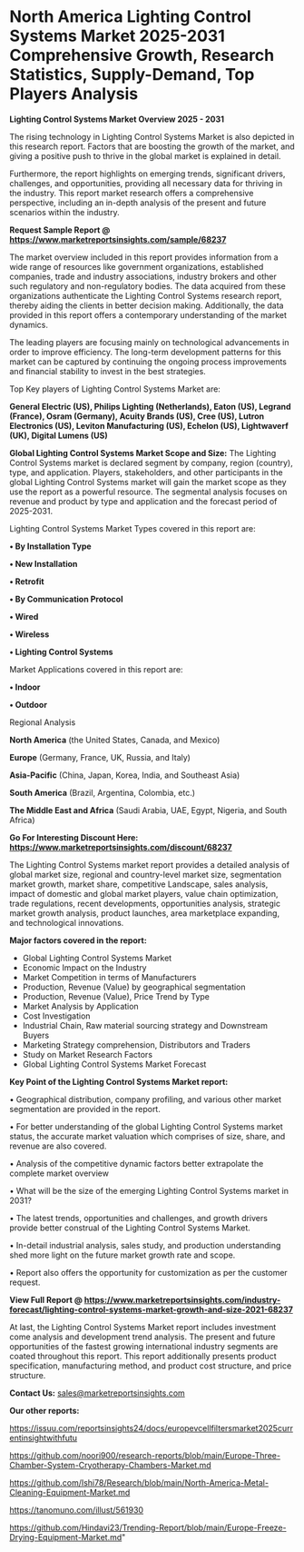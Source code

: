 # North America Lighting Control Systems Market 2025-2031 Comprehensive Growth, Research Statistics, Supply-Demand,  Top Players Analysis

<Strong> Lighting Control Systems Market Overview 2025 - 2031</strong>

The rising technology in Lighting Control Systems Market is also depicted in this research report. Factors that are boosting the growth of the market, and giving a positive push to thrive in the global market is explained in detail.

Furthermore, the report highlights on emerging trends, significant drivers, challenges, and opportunities, providing all necessary data for thriving in the industry. This report market research offers a comprehensive perspective, including an in-depth analysis of the present and future scenarios within the industry.

<strong>Request Sample Report @ <a href=https://www.marketreportsinsights.com/sample/68237>https://www.marketreportsinsights.com/sample/68237</a></strong>

The market overview included in this report provides information from a wide range of resources like government organizations, established companies, trade and industry associations, industry brokers and other such regulatory and non-regulatory bodies. The data acquired from these organizations authenticate the Lighting Control Systems research report, thereby aiding the clients in better decision making. Additionally, the data provided in this report offers a contemporary understanding of the market dynamics.

The leading players are focusing mainly on technological advancements in order to improve efficiency. The long-term development patterns for this market can be captured by continuing the ongoing process improvements and financial stability to invest in the best strategies.

Top Key players of Lighting Control Systems Market are:

<strong>General Electric (US), Philips Lighting (Netherlands), Eaton (US), Legrand (France), Osram (Germany), Acuity Brands (US), Cree (US), Lutron Electronics (US), Leviton Manufacturing (US), Echelon (US), Lightwaverf (UK), Digital Lumens (US)</strong>

<strong><b>Global Lighting Control Systems Market Scope and Size:</b></strong>
The Lighting Control Systems market is declared segment by company, region (country), type, and application. Players, stakeholders, and other participants in the global Lighting Control Systems market will gain the market scope as they use the report as a powerful resource. The segmental analysis focuses on revenue and product by type and application and the forecast period of 2025-2031.

Lighting Control Systems Market Types covered in this report are:

<strong>• By Installation Type

• New Installation

• Retrofit

• By Communication Protocol

• Wired

• Wireless

• Lighting Control Systems</strong>

Market Applications covered in this report are:

<strong>• Indoor

• Outdoor</strong> 

Regional Analysis

<strong>North America</strong> (the United States, Canada, and Mexico)

<strong>Europe</strong> (Germany, France, UK, Russia, and Italy)

<strong>Asia-Pacific</strong> (China, Japan, Korea, India, and Southeast Asia)

<strong>South America</strong> (Brazil, Argentina, Colombia, etc.)

<strong>The Middle East and Africa</strong> (Saudi Arabia, UAE, Egypt, Nigeria, and South Africa)

<strong>Go For Interesting Discount Here: <a href=https://www.marketreportsinsights.com/discount/68237>https://www.marketreportsinsights.com/discount/68237</a></strong>

The Lighting Control Systems market report provides a detailed analysis of global market size, regional and country-level market size, segmentation market growth, market share, competitive Landscape, sales analysis, impact of domestic and global market players, value chain optimization, trade regulations, recent developments, opportunities analysis, strategic market growth analysis, product launches, area marketplace expanding, and technological innovations.

<strong><b>Major factors covered in the report:</b></strong>
<ul>
  <li>Global Lighting Control Systems Market </li>
  <li>Economic Impact on the Industry</li>
  <li>Market Competition in terms of Manufacturers</li>
  <li>Production, Revenue (Value) by geographical segmentation</li>
  <li>Production, Revenue (Value), Price Trend by Type</li>
  <li>Market Analysis by Application</li>
  <li>Cost Investigation</li>
  <li>Industrial Chain, Raw material sourcing strategy and Downstream Buyers</li>
  <li>Marketing Strategy comprehension, Distributors and Traders</li>
  <li>Study on Market Research Factors</li>
  <li>Global Lighting Control Systems Market Forecast</li>
</ul>

<strong><b>Key Point of the Lighting Control Systems Market report:</b></strong>

• Geographical distribution, company profiling, and various other market segmentation are provided in the report.

• For better understanding of the global Lighting Control Systems market status, the accurate market valuation which comprises of size, share, and revenue are also covered.

• Analysis of the competitive dynamic factors better extrapolate the complete market overview

• What will be the size of the emerging Lighting Control Systems market in 2031?

• The latest trends, opportunities and challenges, and growth drivers provide better construal of the Lighting Control Systems Market.

• In-detail industrial analysis, sales study, and production understanding shed more light on the future market growth rate and scope.

• Report also offers the opportunity for customization as per the customer request.

<strong><b>View Full Report @ <a href=https://www.marketreportsinsights.com/industry-forecast/lighting-control-systems-market-growth-and-size-2021-68237>https://www.marketreportsinsights.com/industry-forecast/lighting-control-systems-market-growth-and-size-2021-68237</a></b></strong>


At last, the Lighting Control Systems Market report includes investment come analysis and development trend analysis. The present and future opportunities of the fastest growing international industry segments are coated throughout this report. This report additionally presents product specification, manufacturing method, and product cost structure, and price structure.

<strong>Contact Us:</strong>
sales@marketreportsinsights.com

<strong>Our other reports:</strong>

<a href=https://issuu.com/reportsinsights24/docs/europevcellfiltersmarket2025currentinsightwithfutu>https://issuu.com/reportsinsights24/docs/europevcellfiltersmarket2025currentinsightwithfutu</a>

<a href=https://github.com/noori900/research-reports/blob/main/Europe-Three-Chamber-System-Cryotherapy-Chambers-Market.md>https://github.com/noori900/research-reports/blob/main/Europe-Three-Chamber-System-Cryotherapy-Chambers-Market.md</a>

<a href=https://github.com/Ishi78/Research/blob/main/North-America-Metal-Cleaning-Equipment-Market.md>https://github.com/Ishi78/Research/blob/main/North-America-Metal-Cleaning-Equipment-Market.md</a>

<a href=https://tanomuno.com/illust/561930>https://tanomuno.com/illust/561930</a>

<a href=https://github.com/Hindavi23/Trending-Report/blob/main/Europe-Freeze-Drying-Equipment-Market.md>https://github.com/Hindavi23/Trending-Report/blob/main/Europe-Freeze-Drying-Equipment-Market.md</a>"
